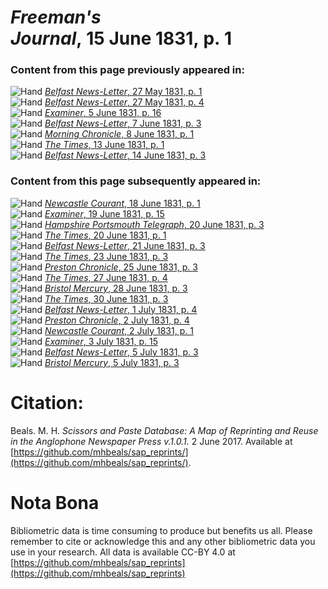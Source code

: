 # *Freeman's Journal*, 15 June 1831, p. 1  
  
### Content from this page previously appeared in:  
![Hand](http://scissorsandpaste.net/wp-content/uploads/2017/06/smallhandpointer.png) [*Belfast News-Letter*, 27 May 1831, p. 1](https://mhbeals.github.io/sap_html/Belfast-News-Letter/Belfast-News-Letter-27-May-1831-p-1)  
![Hand](http://scissorsandpaste.net/wp-content/uploads/2017/06/smallhandpointer.png) [*Belfast News-Letter*, 27 May 1831, p. 4](https://mhbeals.github.io/sap_html/Belfast-News-Letter/Belfast-News-Letter-27-May-1831-p-4)  
![Hand](http://scissorsandpaste.net/wp-content/uploads/2017/06/smallhandpointer.png) [*Examiner*, 5 June 1831, p. 16](https://mhbeals.github.io/sap_html/Examiner/Examiner-5-June-1831-p-16)  
![Hand](http://scissorsandpaste.net/wp-content/uploads/2017/06/smallhandpointer.png) [*Belfast News-Letter*, 7 June 1831, p. 3](https://mhbeals.github.io/sap_html/Belfast-News-Letter/Belfast-News-Letter-7-June-1831-p-3)  
![Hand](http://scissorsandpaste.net/wp-content/uploads/2017/06/smallhandpointer.png) [*Morning Chronicle*, 8 June 1831, p. 1](https://mhbeals.github.io/sap_html/Morning-Chronicle/Morning-Chronicle-8-June-1831-p-1)  
![Hand](http://scissorsandpaste.net/wp-content/uploads/2017/06/smallhandpointer.png) [*The Times*, 13 June 1831, p. 1](https://mhbeals.github.io/sap_html/The-Times/The-Times-13-June-1831-p-1)  
![Hand](http://scissorsandpaste.net/wp-content/uploads/2017/06/smallhandpointer.png) [*Belfast News-Letter*, 14 June 1831, p. 3](https://mhbeals.github.io/sap_html/Belfast-News-Letter/Belfast-News-Letter-14-June-1831-p-3)  
  
### Content from this page subsequently appeared in:  
![Hand](http://scissorsandpaste.net/wp-content/uploads/2017/06/smallhandpointer.png) [*Newcastle Courant*, 18 June 1831, p. 1](https://mhbeals.github.io/sap_html/Newcastle-Courant/Newcastle-Courant-18-June-1831-p-1)  
![Hand](http://scissorsandpaste.net/wp-content/uploads/2017/06/smallhandpointer.png) [*Examiner*, 19 June 1831, p. 15](https://mhbeals.github.io/sap_html/Examiner/Examiner-19-June-1831-p-15)  
![Hand](http://scissorsandpaste.net/wp-content/uploads/2017/06/smallhandpointer.png) [*Hampshire Portsmouth Telegraph*, 20 June 1831, p. 3](https://mhbeals.github.io/sap_html/Hampshire-Portsmouth-Telegraph/Hampshire-Portsmouth-Telegraph-20-June-1831-p-3)  
![Hand](http://scissorsandpaste.net/wp-content/uploads/2017/06/smallhandpointer.png) [*The Times*, 20 June 1831, p. 1](https://mhbeals.github.io/sap_html/The-Times/The-Times-20-June-1831-p-1)  
![Hand](http://scissorsandpaste.net/wp-content/uploads/2017/06/smallhandpointer.png) [*Belfast News-Letter*, 21 June 1831, p. 3](https://mhbeals.github.io/sap_html/Belfast-News-Letter/Belfast-News-Letter-21-June-1831-p-3)  
![Hand](http://scissorsandpaste.net/wp-content/uploads/2017/06/smallhandpointer.png) [*The Times*, 23 June 1831, p. 3](https://mhbeals.github.io/sap_html/The-Times/The-Times-23-June-1831-p-3)  
![Hand](http://scissorsandpaste.net/wp-content/uploads/2017/06/smallhandpointer.png) [*Preston Chronicle*, 25 June 1831, p. 3](https://mhbeals.github.io/sap_html/Preston-Chronicle/Preston-Chronicle-25-June-1831-p-3)  
![Hand](http://scissorsandpaste.net/wp-content/uploads/2017/06/smallhandpointer.png) [*The Times*, 27 June 1831, p. 4](https://mhbeals.github.io/sap_html/The-Times/The-Times-27-June-1831-p-4)  
![Hand](http://scissorsandpaste.net/wp-content/uploads/2017/06/smallhandpointer.png) [*Bristol Mercury*, 28 June 1831, p. 3](https://mhbeals.github.io/sap_html/Bristol-Mercury/Bristol-Mercury-28-June-1831-p-3)  
![Hand](http://scissorsandpaste.net/wp-content/uploads/2017/06/smallhandpointer.png) [*The Times*, 30 June 1831, p. 3](https://mhbeals.github.io/sap_html/The-Times/The-Times-30-June-1831-p-3)  
![Hand](http://scissorsandpaste.net/wp-content/uploads/2017/06/smallhandpointer.png) [*Belfast News-Letter*, 1 July 1831, p. 4](https://mhbeals.github.io/sap_html/Belfast-News-Letter/Belfast-News-Letter-1-July-1831-p-4)  
![Hand](http://scissorsandpaste.net/wp-content/uploads/2017/06/smallhandpointer.png) [*Preston Chronicle*, 2 July 1831, p. 4](https://mhbeals.github.io/sap_html/Preston-Chronicle/Preston-Chronicle-2-July-1831-p-4)  
![Hand](http://scissorsandpaste.net/wp-content/uploads/2017/06/smallhandpointer.png) [*Newcastle Courant*, 2 July 1831, p. 1](https://mhbeals.github.io/sap_html/Newcastle-Courant/Newcastle-Courant-2-July-1831-p-1)  
![Hand](http://scissorsandpaste.net/wp-content/uploads/2017/06/smallhandpointer.png) [*Examiner*, 3 July 1831, p. 15](https://mhbeals.github.io/sap_html/Examiner/Examiner-3-July-1831-p-15)  
![Hand](http://scissorsandpaste.net/wp-content/uploads/2017/06/smallhandpointer.png) [*Belfast News-Letter*, 5 July 1831, p. 3](https://mhbeals.github.io/sap_html/Belfast-News-Letter/Belfast-News-Letter-5-July-1831-p-3)  
![Hand](http://scissorsandpaste.net/wp-content/uploads/2017/06/smallhandpointer.png) [*Bristol Mercury*, 5 July 1831, p. 3](https://mhbeals.github.io/sap_html/Bristol-Mercury/Bristol-Mercury-5-July-1831-p-3)  


# Citation: 

Beals. M. H. *Scissors and Paste Database: A Map of Reprinting and Reuse in the Anglophone Newspaper Press v.1.0.1.* 2 June 2017. Available at [https://github.com/mhbeals/sap_reprints/](https://github.com/mhbeals/sap_reprints/). 

# Nota Bona

Bibliometric data is time consuming to produce but benefits us all. Please remember to cite or acknowledge this and any other bibliometric data you use in your research. All data is available CC-BY 4.0 at [https://github.com/mhbeals/sap_reprints](https://github.com/mhbeals/sap_reprints)
